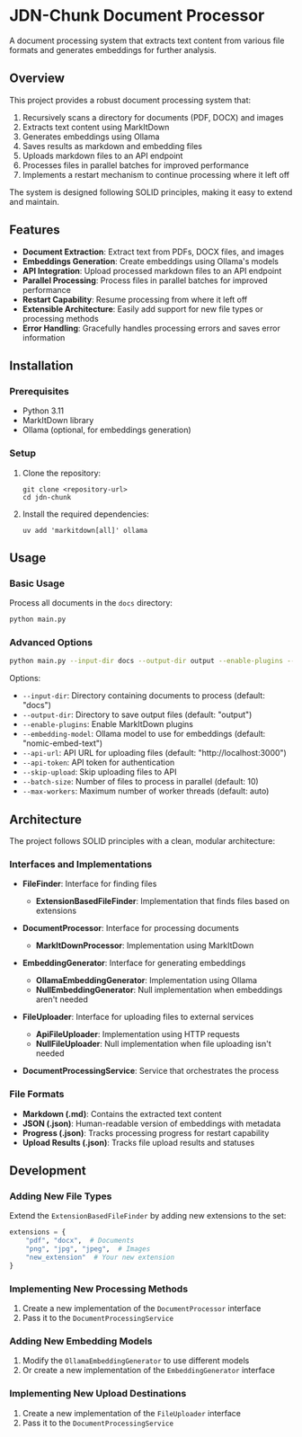# JDN-Chunk Document Processor

A document processing system that extracts text content from various file formats and generates embeddings for further analysis.

## Overview

This project provides a robust document processing system that:

1. Recursively scans a directory for documents (PDF, DOCX) and images
2. Extracts text content using MarkItDown
3. Generates embeddings using Ollama
4. Saves results as markdown and embedding files
5. Uploads markdown files to an API endpoint
6. Processes files in parallel batches for improved performance
7. Implements a restart mechanism to continue processing where it left off

The system is designed following SOLID principles, making it easy to extend and maintain.

## Features

- **Document Extraction**: Extract text from PDFs, DOCX files, and images
- **Embeddings Generation**: Create embeddings using Ollama's models
- **API Integration**: Upload processed markdown files to an API endpoint
- **Parallel Processing**: Process files in parallel batches for improved performance
- **Restart Capability**: Resume processing from where it left off
- **Extensible Architecture**: Easily add support for new file types or processing methods
- **Error Handling**: Gracefully handles processing errors and saves error information

## Installation

### Prerequisites

- Python 3.11
- MarkItDown library
- Ollama (optional, for embeddings generation)

### Setup

1. Clone the repository:
   ```
   git clone <repository-url>
   cd jdn-chunk
   ```

2. Install the required dependencies:
   ```
   uv add 'markitdown[all]' ollama
   ```

## Usage

### Basic Usage

Process all documents in the `docs` directory:

```bash
python main.py
```

### Advanced Options

```bash
python main.py --input-dir docs --output-dir output --enable-plugins --embedding-model "nomic-embed-text"
```

Options:
- `--input-dir`: Directory containing documents to process (default: "docs")
- `--output-dir`: Directory to save output files (default: "output")
- `--enable-plugins`: Enable MarkItDown plugins
- `--embedding-model`: Ollama model to use for embeddings (default: "nomic-embed-text")
- `--api-url`: API URL for uploading files (default: "http://localhost:3000")
- `--api-token`: API token for authentication
- `--skip-upload`: Skip uploading files to API
- `--batch-size`: Number of files to process in parallel (default: 10)
- `--max-workers`: Maximum number of worker threads (default: auto)

## Architecture

The project follows SOLID principles with a clean, modular architecture:

### Interfaces and Implementations

- **FileFinder**: Interface for finding files
  - **ExtensionBasedFileFinder**: Implementation that finds files based on extensions

- **DocumentProcessor**: Interface for processing documents
  - **MarkItDownProcessor**: Implementation using MarkItDown

- **EmbeddingGenerator**: Interface for generating embeddings
  - **OllamaEmbeddingGenerator**: Implementation using Ollama
  - **NullEmbeddingGenerator**: Null implementation when embeddings aren't needed
  
- **FileUploader**: Interface for uploading files to external services
  - **ApiFileUploader**: Implementation using HTTP requests
  - **NullFileUploader**: Null implementation when file uploading isn't needed

- **DocumentProcessingService**: Service that orchestrates the process

### File Formats

- **Markdown (.md)**: Contains the extracted text content
- **JSON (.json)**: Human-readable version of embeddings with metadata
- **Progress (.json)**: Tracks processing progress for restart capability
- **Upload Results (.json)**: Tracks file upload results and statuses

## Development

### Adding New File Types

Extend the `ExtensionBasedFileFinder` by adding new extensions to the set:

```python
extensions = {
    "pdf", "docx",  # Documents
    "png", "jpg", "jpeg",  # Images
    "new_extension"  # Your new extension
}
```

### Implementing New Processing Methods

1. Create a new implementation of the `DocumentProcessor` interface
2. Pass it to the `DocumentProcessingService`

### Adding New Embedding Models

1. Modify the `OllamaEmbeddingGenerator` to use different models
2. Or create a new implementation of the `EmbeddingGenerator` interface

### Implementing New Upload Destinations

1. Create a new implementation of the `FileUploader` interface
2. Pass it to the `DocumentProcessingService`
